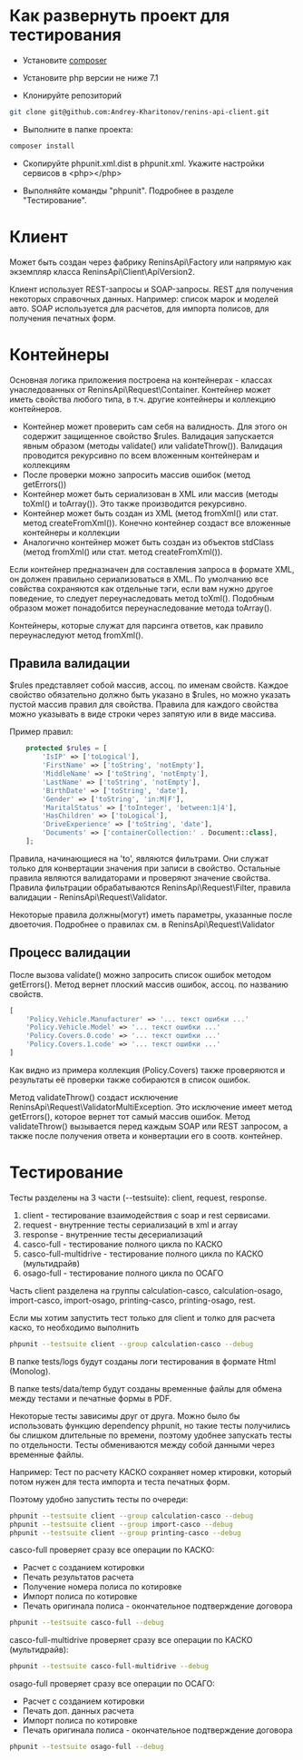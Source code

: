 # Как развернуть проект для тестирования

* Установите [composer](https://getcomposer.org/download/)

* Установите php версии не ниже 7.1

* Клонируйте репозиторий

```bash
git clone git@github.com:Andrey-Kharitonov/renins-api-client.git
```

* Выполните в папке проекта:
```bash
composer install
```

* Скопируйте phpunit.xml.dist в phpunit.xml. Укажите настройки сервисов в &lt;php&gt;&lt;/php&gt;

* Выполняйте команды "phpunit". Подробнее в разделе "Тестирование".

# Клиент

Может быть создан через фабрику ReninsApi\Factory или напрямую как экземпляр класса ReninsApi\Client\ApiVersion2.

Клиент использует REST-запросы и SOAP-запросы. REST для получения некоторых справочных данных.
Например: список марок и моделей авто. SOAP используется для расчетов, для импорта полисов, для получения печатных форм.

# Контейнеры

Основная логика приложения построена на контейнерах - классах унаследованных от ReninsApi\Request\Container.
Контейнер может иметь свойства любого типа, в т.ч. другие контейнеры и коллекцию контейнеров.

* Контейнер может проверить сам себя на валидность. Для этого он содержит защищенное свойство $rules.
Валидация запускается явным образом (методы validate() или validateThrow()). Валидация проводится рекурсивно по
всем вложенным контейнерам и коллекциям
* После проверки можно запросить массив ошибок (метод getErrors()) 
* Контейнер может быть сериализован в XML или массив (методы toXml() и toArray()). Это также производится рекурсивно.
* Контейнер может быть создан из XML (метод fromXml() или стат. метод createFromXml()). Конечно контейнер создаст все
вложенные контейнеры и коллекции 
* Аналогично контейнер может быть создан из объектов stdClass (метод fromXml() или стат. метод createFromXml()). 

Если контейнер предназначен для составления запроса в формате XML, он должен правильно сериализоваться в XML.
По умолчанию все совйства сохраняются как отдельные тэги, если вам нужно другое поведение, то следует переунаследовать
метод toXml(). Подобным образом может понадобится переунаследование метода toArray().

Контейнеры, которые служат для парсинга ответов, как правило переунаследуют метод fromXml().  

## Правила валидации

$rules представляет собой массив, ассоц. по именам свойств. Каждое свойство обязательно должно быть указано в $rules, но можно указать
пустой массив правил для свойства. Правила для каждого свойства можно указывать в виде строки через запятую или в виде массива. 

Пример правил:

```php
    protected $rules = [
        'IsIP' => ['toLogical'],
        'FirstName' => ['toString', 'notEmpty'],
        'MiddleName' => ['toString', 'notEmpty'],
        'LastName' => ['toString', 'notEmpty'],
        'BirthDate' => ['toString', 'date'],
        'Gender' => ['toString', 'in:M|F'],
        'MaritalStatus' => ['toInteger', 'between:1|4'],
        'HasChildren' => ['toLogical'],
        'DriveExperience' => ['toString', 'date'],
        'Documents' => ['containerCollection:' . Document::class],
    ];
```
 
Правила, начинающиеся на 'to', являются фильтрами. Они служат только для конвертации значения при записи в свойство.
Остальные правила являются валидаторами и проверяют значение свойства. Правила фильтрации обрабатываются ReninsApi\Request\Filter, правила валидации - ReninsApi\Request\Validator.

Некоторые правила должны(могут) иметь параметры, указанные после двоеточия. Подробнее о правилах см. в ReninsApi\Request\Validator 

## Процесс валидации 

После вызова validate() можно запросить список ошибок методом getErrors(). Метод вернет плоский массив ошибок, ассоц. по названию свойств.

```php
[
    'Policy.Vehicle.Manufacturer' => '... текст ошибки ...'
    'Policy.Vehicle.Model' => '... текст ошибки ...'
    'Policy.Covers.0.code' => '... текст ошибки ...'
    'Policy.Covers.1.code' => '... текст ошибки ...'
]
```

Как видно из примера коллекция (Policy.Covers) также проверяются и результаты её проверки также собираются в список ошибок.

Метод validateThrow() создаст исключение ReninsApi\Request\ValidatorMultiException. Это исключение имеет метод getErrors(),
которое вернет тот самый массив ошибок. Метод validateThrow() вызывается перед каждым SOAP или REST запросом, а также после получения ответа
и конвертации его в соотв. контейнер.

# Тестирование

Тесты разделены на 3 части (--testsuite): client, request, response.

1. client - тестирование взаимодействия с soap и rest сервисами.
2. request - внутренние тесты сериализаций в xml и array
3. response - внутренние тесты десериализаций
4. casco-full - тестирование полного цикла по КАСКО
5. casco-full-multidrive - тестирование полного цикла по КАСКО (мультидрайв)
6. osago-full - тестирование полного цикла по ОСАГО

Часть client разделена на группы calculation-casco, calculation-osago, import-casco, import-osago,
printing-casco, printing-osago, rest.

Если мы хотим запустить тест только для client и толко для расчета каско, то необходимо выполнить

```bash
phpunit --testsuite client --group calculation-casco --debug
```

В папке tests/logs будут созданы логи тестирования в формате Html (Monolog).

В папке tests/data/temp будут созданы временные файлы для обмена между тестами и печатные формы в PDF.

Некоторые тесты зависимы друг от друга. Можно было бы использовать функцию dependency phpunit,
но такие тесты получились бы слишком длительные по времени, поэтому удобнее запускать тесты
по отдельности. Тесты обмениваются между собой данными через временные файлы.

Например: Тест по расчету КАСКО сохраняет номер ктировки, который потом нужен для теста импорта и теста печатных форм.

Поэтому удобно запустить тесты по очереди:

```bash
phpunit --testsuite client --group calculation-casco --debug
phpunit --testsuite client --group import-casco --debug
phpunit --testsuite client --group printing-casco --debug
```

casco-full проверяет сразу все операции по КАСКО:
* Расчет с созданием котировки
* Печать результатов расчета
* Получение номера полиса по котировке
* Импорт полиса по котировке
* Печать оригинала полиса - окончательное подтверждение договора 

```bash
phpunit --testsuite casco-full --debug
```

casco-full-multidrive проверяет сразу все операции по КАСКО (мультидрайв):

```bash
phpunit --testsuite casco-full-multidrive --debug
```

osago-full проверяет сразу все операции по ОСАГО:
* Расчет с созданием котировки
* Печать доп. данных расчета
* Импорт полиса по котировке
* Печать оригинала полиса - окончательное подтверждение договора 

```bash
phpunit --testsuite osago-full --debug
```


